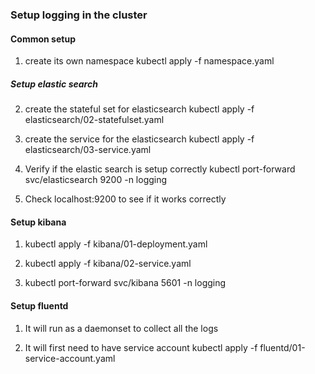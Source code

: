 ### Setup logging in the cluster

#### Common setup
1. create its own namespace
kubectl apply -f namespace.yaml

##### Setup elastic search
2. create the stateful set for elasticsearch
kubectl apply -f elasticsearch/02-statefulset.yaml

3. create the service for the elasticsearch
kubectl apply -f elasticsearch/03-service.yaml

4. Verify if the elastic search is setup correctly
kubectl port-forward svc/elasticsearch 9200 -n logging

5. Check localhost:9200 to see if it works correctly

#### Setup kibana
1. kubectl apply -f kibana/01-deployment.yaml

2. kubectl apply -f kibana/02-service.yaml

3. kubectl port-forward svc/kibana 5601 -n logging

#### Setup fluentd

1. It will run as a daemonset to collect all the logs

2. It will first need to have service account
kubectl apply -f fluentd/01-service-account.yaml